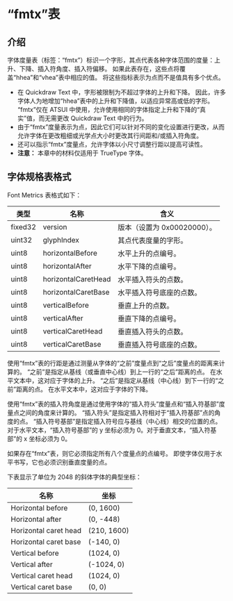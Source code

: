 # “fmtx”表

## 介绍

字体度量表（标签：“fmtx”）标识一个字形，其点代表各种字体范围的度量：上升、下降、插入符角度、插入符偏移。 如果此表存在，这些点将覆盖“hhea”和“vhea”表中相应的值。 将这些指标表示为点而不是值具有多个优点。

* 在 Quickdraw Text 中，字形被限制为不超过字体的上升和下降。 因此，许多字体人为地增加“hhea”表中的上升和下降值，以适应异常高或低的字形。 “fmtx”仅在 ATSUI 中使用，允许使用相同的字体指定上升和下降的“真实”值，而无需更改 Quickdraw Text 中的行为。
* 由于“fmtx”度量表示为点，因此它们可以针对不同的变化设置进行更改，从而允许字体在更改粗细或光学点大小时更改其行间距和/或插入符角度。
* 还可以指示“fmtx”度量点，允许字体以小尺寸调整行距以提高可读性。
* **注意：** 本章中的材料仅适用于 TrueType 字体。

## 字体规格表格式

Font Metrics 表格式如下：

|类型|名称|含义|
|-|-|-|
|fixed32|	version|版本（设置为 0x00020000）。
|uint32|	glyphIndex|其点代表度量的字形。
|uint8|	horizontalBefore|水平上升的点编号。
|uint8|	horizontalAfter|水平下降的点编号。
|uint8|	horizontalCaretHead|水平插入符头的点数。
|uint8|	horizontalCaretBase|水平插入符号底座的点数。
|uint8|	verticalBefore|垂直上升的点数。
|uint8|	verticalAfter|垂直下降的点编号。
|uint8|	verticalCaretHead|垂直插入符头的点数。
|uint8|	verticalCaretBase|垂直插入符号底座的点数。

使用“fmtx”表的行距是通过测量从字体的“之前”度量点到“之后”度量点的距离来计算的。 “之前”是指定从基线（或垂直中心线）到上一行的“之后”距离的点。 在水平文本中，这对应于字体的上升。 “之后”是指定从基线（中心线）到下一行的“之前”距离的点。 在水平文本中，这对应于字体的下降。

使用“fmtx”表的插入符角度是通过使用字体的“插入符头”度量点和“插入符基部”度量点之间的角度来计算的。 “插入符头”是指定插入符相对于“插入符基部”点的角度的点。 “插入符号基部”是指定插入符号应与基线（中心线）相交的位置的点。 对于水平文本，“插入符号基部”的 y 坐标必须为 0。对于垂直文本，“插入符基部”的 x 坐标必须为 0。

如果存在“fmtx”表，则它必须指定所有八个度量点的点编号。 即使字体仅用于水平书写，它也必须识别垂直度量的点。

下表显示了单位为 2048 的斜体字体的典型坐标：

|名称|坐标|
|-|-|
|Horizontal before|	(0, 1600)|
|Horizontal after|	(0, -448)|
|Horizontal caret head|	(210, 1600)|
|Horizontal caret base|	(-140, 0)|
|Vertical before|	(1024, 0)|
|Vertical after|	(-1024, 0)|
|Vertical caret head|	(1024, 0)|
|Vertical caret base|	(0, 0)|
